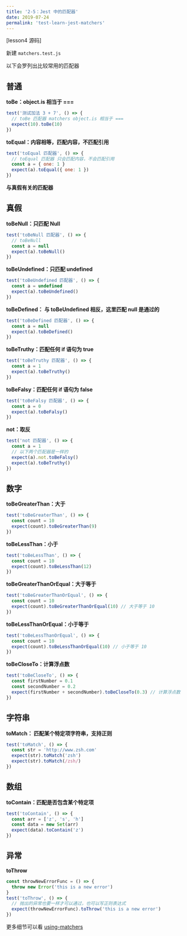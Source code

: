 ```yaml
---
title: '2-5：Jest 中的匹配器'
date: 2019-07-24
permalink: 'test-learn-jest-matchers'
---
```


[lesson4 源码]

新建 `matchers.test.js`

以下会罗列出比较常用的匹配器

## 普通

**toBe：object.is 相当于 ===**

```js
test('测试加法 3 + 7', () => {
  // toBe 匹配器 matchers object.is 相当于 ===
  expect(10).toBe(10)
})
```

**toEqual：内容相等，匹配内容，不匹配引用**

```js
test('toEqual 匹配器', () => {
  // toEqual 匹配器 只会匹配内容，不会匹配引用
  const a = { one: 1 }
  expect(a).toEqual({ one: 1 })
})
```

**与真假有关的匹配器**

## 真假

**toBeNull：只匹配 Null**

```js
test('toBeNull 匹配器', () => {
  // toBeNull
  const a = null
  expect(a).toBeNull()
})
```

**toBeUndefined：只匹配 undefined**

```js
test('toBeUndefined 匹配器', () => {
  const a = undefined
  expect(a).toBeUndefined()
})
```

**toBeDefined： 与 toBeUndefined 相反，这里匹配 null 是通过的**

```js
test('toBeDefined 匹配器', () => {
  const a = null
  expect(a).toBeDefined()
})
```

**toBeTruthy：匹配任何 if 语句为 true**

```js
test('toBeTruthy 匹配器', () => {
  const a = 1
  expect(a).toBeTruthy()
})
```

**toBeFalsy：匹配任何 if 语句为 false**

```js
test('toBeFalsy 匹配器', () => {
  const a = 0
  expect(a).toBeFalsy()
})
```

**not：取反**

```js
test('not 匹配器', () => {
  const a = 1
  // 以下两个匹配器是一样的
  expect(a).not.toBeFalsy()
  expect(a).toBeTruthy()
})
```

## 数字

**toBeGreaterThan：大于**

```js
test('toBeGreaterThan', () => {
  const count = 10
  expect(count).toBeGreaterThan(9)
})
```

**toBeLessThan：小于**

```js
test('toBeLessThan', () => {
  const count = 10
  expect(count).toBeLessThan(12)
})
```

**toBeGreaterThanOrEqual：大于等于**

```js
test('toBeGreaterThanOrEqual', () => {
  const count = 10
  expect(count).toBeGreaterThanOrEqual(10) // 大于等于 10
})
```

**toBeLessThanOrEqual：小于等于**

```js
test('toBeLessThanOrEqual', () => {
  const count = 10
  expect(count).toBeLessThanOrEqual(10) // 小于等于 10
})
```

**toBeCloseTo：计算浮点数**

```js
test('toBeCloseTo', () => {
  const firstNumber = 0.1
  const secondNumber = 0.2
  expect(firstNumber + secondNumber).toBeCloseTo(0.3) // 计算浮点数
})
```

## 字符串

**toMatch： 匹配某个特定项字符串，支持正则**

```js
test('toMatch', () => {
  const str = 'http://www.zsh.com'
  expect(str).toMatch('zsh')
  expect(str).toMatch(/zsh/)
})
```

## 数组

**toContain：匹配是否包含某个特定项**

```js
test('toContain', () => {
  const arr = ['z', 's', 'h']
  const data = new Set(arr)
  expect(data).toContain('z')
})
```

## 异常

**toThrow**

```js
const throwNewErrorFunc = () => {
  throw new Error('this is a new error')
}
test('toThrow', () => {
  // 抛出的异常也要一样才可以通过，也可以写正则表达式
  expect(throwNewErrorFunc).toThrow('this is a new error')
})
```

更多细节可以看 [using-matchers](https://jestjs.io/docs/en/using-matchers)

